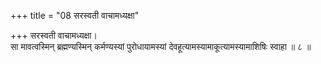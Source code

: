 +++
title = "08 सरस्वती वाचामध्यक्षा"

+++
सरस्वती वाचामध्यक्षा।  
सा मावत्वस्मिन् ब्रह्मण्यस्मिन् कर्मण्यस्यां पुरोधायामस्यां देवहूत्यामस्यामाकूत्यामस्यामाशिषिः स्वाहा ॥ ८ ॥